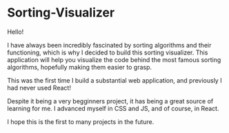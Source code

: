 # Sorting-Visualizer

Hello! 

I have always been incredibly fascinated by sorting algorithms and their functioning, which is why I decided to build this sorting visualizer. This application will help you visualize the code behind the most famous sorting algorithms, hopefully making them easier to grasp. 

This was the first time I build a substantial web application, and previously I had never used React! 

Despite it being a very begginners project, it has being a great source of learning for me. I advanced myself in CSS and JS, and of course, in React. 

I hope this is the first to many projects in the future. 
